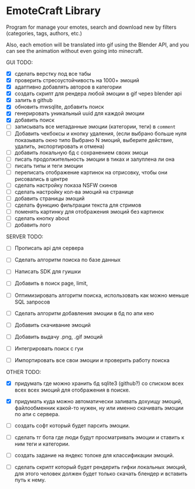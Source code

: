 # EmoteCraft Library
Program for manage your emotes, search and download new by filters (categories, tags, authors, etc.)

Also, each emotion will be translated into gif using the Blender API, and you can see the animation without even going into minecraft.

GUI TODO:
 - [x] сделать верстку под все табы
 - [x] проверить стресоустойчивость на 1000+ эмоций 
 - [x] адаптивно добавлять авторов в категории
 - [x] создать скрипт для рендера любой эмоции в gif через blender api
 - [x] залить в github
 - [x] обновить mwsqlite, добавить поиск
 - [x] генерировать уникальный uuid для каждой эмоции
 - [x] добавить поиск 
 - [ ] записывать все метаданные эмоции (категории, теги) в `comment`
 - [ ] Добавить чекбоксы и кнопку удаления, (если выбрано больше нуля показывать окно типо Выбрано N эмоций, выберите действие, удалить, экспортировать и отмена)
 - [ ] добавить локальную бд с сохранением своих эмоци
 - [ ] писать продолжительность эмоции в тиках и залуплена ли она 
 - [ ] писать типы и теги эмоции
 - [ ] переписать отображение картинок на отрисовку, чтобы они рисовались в центре
 - [ ] сделать настройку показа NSFW скинов
 - [ ] сделать настройку кол-ва эмоций на странице
 - [ ] добавить страницы эмоций
 - [ ] сделать функцию фильтрации текста для стримов
 - [ ] поменять картинку для отображения эмоций без картинок
 - [ ] сделать кнопку about
 - [ ] добавить лого

SERVER TODO:
- [ ] Прописать api для сервера 
- [ ] Сделать алгоритм поиска по базе данных
- [ ] Написать SDK для гуишки
- [ ] Добавить в поиск page, limit,
- [ ] Оптимизировать алгоритм поиска, использовать как можно меньше SQL запросов
- [ ] Сделать алгоритм добавления эмоции в бд по апи кею
- [ ] Добавить скачивание эмоций 
- [ ] Добавить выдачу .png, .gif эмоций
- [ ] Интегрировать поиск с гуи
- [ ] Импортировать все свои эмоции и проверить работу поиска


OTHER TODO:
 - [x] придумать где можно хранить бд sqlite3 (github?) со списком всех всех всех эмоций для отображения в поиске.
 - [x] придумать куда можно автоматически заливать дохуищу эмоций, файлообменник какой-то нужен, ну или именно скачивать эмоции по апи с сервера.
 - [ ] создать софт который будет парсить эмоции.
 - [ ] сделать тг бота где люди будут просматривать эмоции и ставить к ним теги и категории.
 - [ ] создать задание на яндекс толоке для классификации эмоций.
 - [ ] сделать скрипт который будет рендерить гифки локальных эмоций, для этого человек должен будет только скачать блендер и вставить путь к нему.
 
